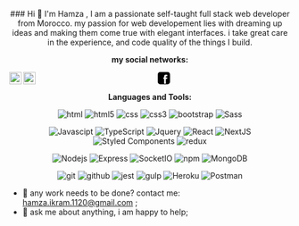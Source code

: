 <p align="center">
### Hi 👋 I'm Hamza , I am a passionate self-taught full stack web developer from Morocco. my passion for web developement lies with dreaming up ideas and making them come true with elegant interfaces. i take great care in the experience, and code quality of the things I build.
</p>
  
<p align="center">
<strong>my social networks:</strong>
</p>
<p align="center">
 <a href="https://web.facebook.com/profile.php?id=100081015793167" align="center">
   <svg xmlns="http://www.w3.org/2000/svg" xmlns:xlink="http://www.w3.org/1999/xlink" version="1.0" x="0px" y="0px" width="22px" height="22px" viewBox="0 0 50 50" style="null" class="icon icons8-Facebook-Filled" >    <path d="M40,0H10C4.486,0,0,4.486,0,10v30c0,5.514,4.486,10,10,10h30c5.514,0,10-4.486,10-10V10C50,4.486,45.514,0,40,0z M39,17h-3 c-2.145,0-3,0.504-3,2v3h6l-1,6h-5v20h-7V28h-3v-6h3v-3c0-4.677,1.581-8,7-8c2.902,0,6,1,6,1V17z"></path></svg>
 </a>
 <a href="https://twitter.com/kurusaki_hamza/">
   <img align="left" alt="Hamza's Twitter" width="22px"  src="https://raw.githubusercontent.com/peterthehan/peterthehan/master/assets/twitter.svg" />
 </a>
 <a href="https://www.linkedin.com/in/hamza-ikram-25961b243/" align="center">
   <img align="left" alt="Hamza's LinkedIN" width="22px"  src="https://raw.githubusercontent.com/peterthehan/peterthehan/master/assets/linkedin.svg" />
 </a>
</p>

<p align="center">
<strong>Languages and Tools:</strong>
</p>
<p align="center">
  <img alt="html" src="https://img.shields.io/badge/-HTML-833412?style=flat-square&logo=html4&logoColor=white" />
  <img alt="html5" src="https://img.shields.io/badge/-HTML5-E34F26?style=flat-square&logo=html5&logoColor=white" />
  <img alt="css" src="https://img.shields.io/badge/-CSS-0ad9cc?style=flat-square&logo=css2&logoColor=white" />
  <img alt="css3" src="https://img.shields.io/badge/-CSS3-0a69d9?style=flat-square&logo=css3&logoColor=white" />
  <img alt="bootstrap" src="https://img.shields.io/badge/-BOOTSTRAP-ba1181?style=flat-square&logo=bootstrap&logoColor=white" />
  <img alt="Sass" src="https://img.shields.io/badge/-Sass-CC6699?style=flat-square&logo=sass&logoColor=white" />
</p>
<p align="center">
  <img alt="Javascipt" src="https://img.shields.io/badge/-Javascript-f9f100?style=flat-square&logo=javascript&logoColor=white" />
  <img alt="TypeScript" src="https://img.shields.io/badge/-TypeScript-007ACC?style=flat-square&logo=typescript&logoColor=white" />
  <img alt="Jquery" src="https://img.shields.io/badge/-JQUERY-5900ff?style=flat-square&logo=jquery&logoColor=white" />
  <img alt="React" src="https://img.shields.io/badge/-React-45b8d8?style=flat-square&logo=react&logoColor=white" />
  <img alt="NextJS" src="https://img.shields.io/badge/-NextJS-116bba?style=flat-square&logo=next.js&logoColor=white" />
  <img alt="Styled Components" src="https://img.shields.io/badge/-Styled_Components-db7092?style=flat-square&logo=styled-components&logoColor=white" />
  <img alt="redux" src="https://img.shields.io/badge/-Redux-764ABC?style=flat-square&logo=redux&logoColor=white" />
</p>
<p align="center">
  <img alt="Nodejs" src="https://img.shields.io/badge/-Nodejs-43853d?style=flat-square&logo=Node.js&logoColor=white" />
  <img alt="Express" src="https://img.shields.io/badge/-Express-11baaa?style=flat-square&logo=express&logoColor=white" />
  <img alt="SocketIO" src="https://img.shields.io/badge/-Socket.Io-f1ba0f?style=flat-square&logo=socket.io&logoColor=white" />
  <img alt="npm" src="https://img.shields.io/badge/-NPM-CB3837?style=flat-square&logo=npm&logoColor=white" />
  <img alt="MongoDB" src="https://img.shields.io/badge/-MongoDB-13aa52?style=flat-square&logo=mongodb&logoColor=white" />
</p>
<p align="center">
  <img alt="git" src="https://img.shields.io/badge/-Git-F05032?style=flat-square&logo=git&logoColor=white" />
  <img alt="github" src="https://img.shields.io/badge/-Github-202124?style=flat-square&logo=github&logoColor=white" />
  <img alt="jest" src="https://img.shields.io/badge/-JEST-ff00cd?style=flat-square&logo=jest&logoColor=white" />
  <img alt="gulp" src="https://img.shields.io/badge/-Gulp-39ff00?style=flat-square&logo=gulp&logoColor=white" />
  <img alt="Heroku" src="https://img.shields.io/badge/-Heroku-430098?style=flat-square&logo=heroku&logoColor=white" />
  <img alt="Postman" src="https://img.shields.io/badge/-Postman-f10f0f?style=flat-square&logo=postman&logoColor=white" />
</p>

- 💼 any work needs to be done? contact me: hamza.ikram.1120@gmail.com ;
- 💬 ask me about anything, i am happy to help;
<!--
**kurusaki-hamza/kurusaki-hamza** is a ✨ _special_ ✨ repository because its `README.md` (this file) appears on your GitHub profile.

Here are some ideas to get you started:

- 🔭 I’m currently working on ...
- 🌱 I’m currently learning ...
- 👯 I’m looking to collaborate on ...
- 🤔 I’m looking for help with ...
- 💬 Ask me about ...
- 📫 How to reach me: ...
- 😄 Pronouns: ...
- ⚡ Fun fact: ...
-->

